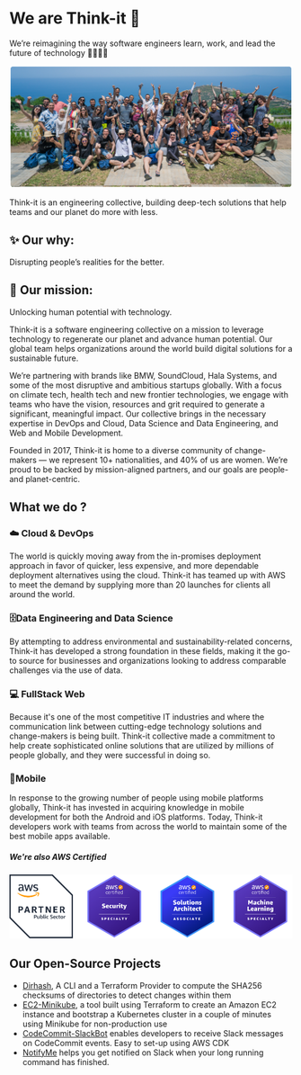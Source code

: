# We are Think-it 👋

We’re reimagining the way software engineers learn, work, and lead the future of technology 👩‍💻👨‍💻

![Collective](https://github.com/Think-iT-Labs/.github/raw/main/profile/assets/collective.png)

Think-it is an engineering collective, building deep-tech solutions that help teams and our planet do more with less.

## ✨ Our why:

Disrupting people’s realities for the better.


## 🚀 Our mission:

Unlocking human potential with technology.

Think-it is a software engineering collective on a mission to leverage technology to regenerate our planet and advance human potential. Our global team helps organizations around the world build digital solutions for a sustainable future.

We’re partnering with brands like BMW, SoundCloud, Hala Systems, and some of the most disruptive and ambitious startups globally. With a focus on climate tech, health tech and new frontier technologies, we engage with teams who have the vision, resources and grit required to generate a significant, meaningful impact. Our collective brings in the necessary expertise in DevOps and Cloud, Data Science and Data Engineering, and Web and Mobile Development.

Founded in 2017, Think-it is home to a diverse community of change-makers — we represent 10+ nationalities, and 40% of us are women. We’re proud to be backed by mission-aligned partners, and our goals are people- and planet-centric.



##  What we do ?
### **☁️ Cloud & DevOps** 
  The world is quickly moving away from the in-promises deployment approach in favor of quicker, less expensive, and more dependable deployment alternatives using the cloud. Think-it has teamed up with AWS to meet the demand by supplying more than 20 launches for clients all around the world. 
### **🗄Data Engineering and Data Science**
By attempting to address environmental and sustainability-related concerns, Think-it has developed a strong foundation in these fields, making it the go-to source for businesses and organizations looking to address comparable challenges via the use of data. 

### **💻 FullStack Web**
Because it's one of the most competitive IT industries and where the communication link between cutting-edge technology solutions and change-makers is being built. Think-it collective made a commitment to help create sophisticated online solutions that are utilized by millions of people globally, and they were successful in doing so. 

### **📱Mobile**
In response to the growing number of people using mobile platforms globally, Think-it has invested in acquiring knowledge in mobile development for both the Android and iOS platforms. Today, Think-it developers work with teams from across the world to maintain some of the best mobile apps available.


##### **We're also AWS Certified**
![aws-certifications](https://github.com/Think-iT-Labs/.github/raw/main/profile/assets/aws-certifications.drawio.png)

## Our Open-Source Projects
- [Dirhash](https://github.com/Think-iT-Labs/dirhash), A CLI and a Terraform Provider to compute the SHA256 checksums of directories to detect changes within them
- [EC2-Minikube](https://github.com/Think-iT-Labs/ec2-minikube), a tool built using Terraform to create an Amazon EC2 instance and bootstrap a Kubernetes cluster in a couple of minutes using Minikube for non-production use
- [CodeCommit-SlackBot](https://github.com/Think-iT-Labs/CodeCommit-Slackbot) enables developers to receive Slack messages on CodeCommit events. Easy to set-up using AWS CDK
- [NotifyMe](https://github.com/Think-iT-Labs/notifyme) helps you get notified on Slack when your long running command has finished.
